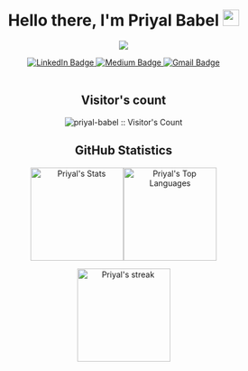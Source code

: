 <h1 align="center">Hello there, I'm Priyal Babel <img src="https://github.com/TheDudeThatCode/TheDudeThatCode/blob/master/Assets/Hi.gif" width="29px" height="29px"></h1>

<p align="center">
<img src="https://c.tenor.com/AlUkiGkR2j8AAAAM/new-game-ahagon-umiko-programming.gif"/>
</p>
<div id="badges" align="center">
  <a href="https://www.linkedin.com/in/priyal-babel/">
    <img src="https://img.shields.io/badge/LinkedIn-blue?style=for-the-badge&logo=linkedin&logoColor=white" alt="LinkedIn Badge"/>
  </a>
  <a href="https://priyal-babel.medium.com/">
    <img src="https://img.shields.io/badge/Medium-12100E?style=for-the-badge&logo=medium&logoColor=white" alt="Medium Badge"/>
  </a>
  <a href="mailto:priyalbabel@gmail.com?subject=Hey, let's connect">
    <img src="https://img.shields.io/badge/Gmail-D14836?style=for-the-badge&logo=gmail&logoColor=white" alt="Gmail Badge"/>
  </a>
 
</div>
<br>

<h2 align="center"> Visitor's count</h2>
<p align="center"><img src="https://profile-counter.glitch.me/{priyal-babel}/count.svg" alt="priyal-babel :: Visitor's Count" /></p>

<h2 align="center">GitHub Statistics</h2>
<p align="center"><img align="center" height = "165" src="https://github-readme-stats.vercel.app/api?username=priyal-babel&hide_title=false&hide_border=true&show_icons=true&include_all_commits=true&count_private=true&line_height=21&text_color=fff7ff&icon_color=ffffff&bg_color=151515" alt="Priyal's Stats"/><img align ="center" height = "165" src="https://github-readme-stats.vercel.app/api/top-langs/?username=priyal-babel&&hide_title=false&hide_border=true&layout=compact&langs_count=8&exclude_repo=comp426&text_color=fff7ff&icon_color=ffffff&bg_color=151515" alt="Priyal's Top Languages" />
</p>

<p align="center">
<img height ="165" alt="Priyal's streak" src="https://github-readme-streak-stats.herokuapp.com/?user=priyal-babel&theme=neon-dark&hide_border=true"/>
</p>
<!--
**priyal-babel/priyal-babel** is a ✨ _special_ ✨ repository because its `README.md` (this file) appears on your GitHub profile.

Here are some ideas to get you started:

- 🔭 I’m currently working on ...
- 🌱 I’m currently learning ...
- 👯 I’m looking to collaborate on ...
- 🤔 I’m looking for help with ...
- 💬 Ask me about ...
- 📫 How to reach me: ...
- 😄 Pronouns: ...
- ⚡ Fun fact: ...
-->
